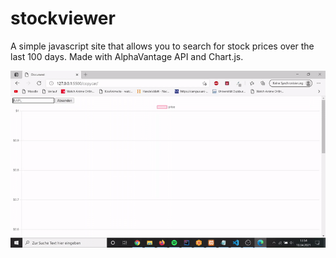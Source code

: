 # stockviewer

A simple javascript site that allows you to search for stock prices over the last 100 days.
Made with AlphaVantage API and Chart.js. 

![](stocks-gif.gif)
